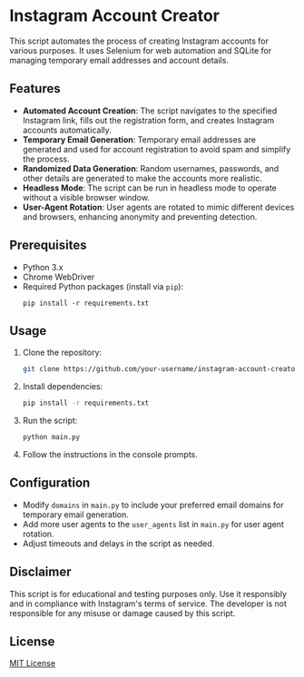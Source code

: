 
# Instagram Account Creator

This script automates the process of creating Instagram accounts for various purposes. It uses Selenium for web automation and SQLite for managing temporary email addresses and account details.

## Features

- **Automated Account Creation**: The script navigates to the specified Instagram link, fills out the registration form, and creates Instagram accounts automatically.
- **Temporary Email Generation**: Temporary email addresses are generated and used for account registration to avoid spam and simplify the process.
- **Randomized Data Generation**: Random usernames, passwords, and other details are generated to make the accounts more realistic.
- **Headless Mode**: The script can be run in headless mode to operate without a visible browser window.
- **User-Agent Rotation**: User agents are rotated to mimic different devices and browsers, enhancing anonymity and preventing detection.

## Prerequisites

- Python 3.x
- Chrome WebDriver
- Required Python packages (install via `pip`):
  ```
  pip install -r requirements.txt
  ```

## Usage

1. Clone the repository:

   ```bash
   git clone https://github.com/your-username/instagram-account-creator.git
   ```

2. Install dependencies:

   ```bash
   pip install -r requirements.txt
   ```

3. Run the script:

   ```bash
   python main.py
   ```

4. Follow the instructions in the console prompts.

## Configuration

- Modify `domains` in `main.py` to include your preferred email domains for temporary email generation.
- Add more user agents to the `user_agents` list in `main.py` for user agent rotation.
- Adjust timeouts and delays in the script as needed.

## Disclaimer

This script is for educational and testing purposes only. Use it responsibly and in compliance with Instagram's terms of service. The developer is not responsible for any misuse or damage caused by this script.

## License

[MIT License](LICENSE)
